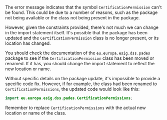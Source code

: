 The error message indicates that the symbol `CertificationPermission` can't be found. This could be due to a number of reasons, such as the package not being available or the class not being present in the package.

However, given the constraints provided, there's not much we can change in the import statement itself. It's possible that the package has been updated and the `CertificationPermission` class is no longer present, or its location has changed.

You should check the documentation of the `eu.europa.esig.dss.pades` package to see if the `CertificationPermission` class has been moved or renamed. If it has, you should change the import statement to reflect the new location or name.

Without specific details on the package update, it's impossible to provide a specific code fix. However, if for example, the class had been renamed to `CertificationPermissions`, the updated code would look like this:

```java
import eu.europa.esig.dss.pades.CertificationPermissions;
```

Remember to replace `CertificationPermissions` with the actual new location or name of the class.